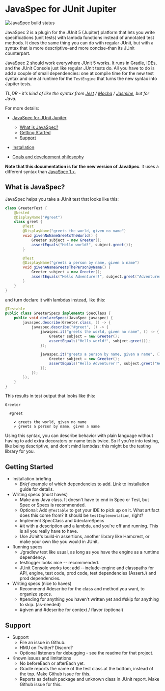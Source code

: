 # JavaSpec for JUnit Jupiter

![JavaSpec build status](https://github.com/kkrull/javaspec/actions/workflows/gradle.yml/badge.svg)

JavaSpec 2 is a plugin for the JUnit 5 (Jupiter) platform that lets you write
specifications (unit tests) with lambda functions instead of annotated test
methods.  It does the same thing you can do with regular JUnit, but with a
syntax that is more descriptive–and more concise–than its JUnit counterpart.

JavaSpec 2 should work everywhere JUnit 5 works.  It runs in Gradle, IDEs, and
the JUnit Console just like regular JUnit tests do.  All you have to do is add a
couple of small dependencies: one at compile time for the new test syntax and
one at runtime for the `TestEngine` that turns the new syntax into Jupiter
tests.

_TL;DR - it's kind of like the syntax from
[Jest][jest] / [Mocha][mocha] / [Jasmine][jasmine], but for Java._

For more details:

- [JavaSpec for JUnit Jupiter](#javaspec-for-junit-jupiter)
  - [What is JavaSpec?](#what-is-javaspec)
  - [Getting Started](#getting-started)
  - [Support](#support)

- [Installation](./doc/installation.md)
- [Goals and development philosophy](./doc/goals.md)

**Note that this documentation is for the new version of JavaSpec**.  It uses a
different syntax than [JavaSpec 1.x][javaspec-1x].

[jasmine]: https://jasmine.github.io/
[javaspec-1x]: http://javaspec.info
[jest]: https://jestjs.io/
[mocha]: https://mochajs.org/


## What is JavaSpec?

JavaSpec helps you take a JUnit test that looks like this:

```java
class GreeterTest {
	@Nested
	@DisplayName("#greet")
	class greet {
		@Test
		@DisplayName("greets the world, given no name")
		void givenNoNameGreetsTheWorld() {
			Greeter subject = new Greeter();
			assertEquals("Hello world!", subject.greet());
		}

		@Test
		@DisplayName("greets a person by name, given a name")
		void givenANameGreetsThePersonByName() {
			Greeter subject = new Greeter();
			assertEquals("Hello Adventurer!", subject.greet("Adventurer"));
		}
	}
}
```

and turn declare it with lambdas instead, like this:

```java
@Testable
public class GreeterSpecs implements SpecClass {
	public void declareSpecs(JavaSpec javaspec) {
		javaspec.describe(Greeter.class, () -> {
			javaspec.describe("#greet", () -> {
				javaspec.it("greets the world, given no name", () -> {
					Greeter subject = new Greeter();
					assertEquals("Hello world!", subject.greet());
				});

				javaspec.it("greets a person by name, given a name", () -> {
					Greeter subject = new Greeter();
					assertEquals("Hello Adventurer!", subject.greet("Adventurer"));
				});
			});
		});
	}
}
```

This results in test output that looks like this:

```
Greeter

  #greet

    ✔ greets the world, given no name
    ✔ greets a person by name, given a name
```

Using this syntax, you can describe behavior with plain language without having
to add extra decorators or name tests twice.  So if you're into testing, like
being descriptive, and don't mind lambdas: this might be the testing library for
you.


## Getting Started

* Installation briefing
  * _Brief_ example of which dependencies to add.  Link to installation guide
    for details.
* Writing specs (must haves)
  * Make any Java class.  It doesn't have to end in Spec or Test, but Spec or
    Specs is recommended.
  * Optional: Add `@Testable` to get your IDE to pick up on it.  What artifact
    does this come from?  It should be `testImplementation`, right?
  * Implement SpecClass and #declareSpecs
  * #it with a description and a lambda, and you're off and running.  This is
    all you really have to have.
  * Use JUnit's build-in assertions, another library like Hamcrest, or make your
    own like you would in JUnit.
* Running specs
  * ./gradlew test like usual, as long as you have the engine as a runtime
    dependency.
  * testlogger looks nice -- recommended.
  * JUnit Console works too: add --include-engine and classpaths for API,
    engine, test code, prod code, test dependencies (AssertJ) and prod
    dependencies.
* Writing specs (nice to haves)
  * Recommend #describe for the class and method you want, to organize specs.
  * #pending for anything you haven't written yet and #skip for anything to
    skip. (as-needed)
  * #given and #describe for context / flavor (optional)


## Support

* Support
  * File an issue in Github.
  * HMU on Twitter?  Discord?
  * Optional listeners for debugging - see the readme for that project.
* Known issues and limitations
  * No beforeEach or afterEach yet.
  * Gradle reports the name of the test class at the bottom, instead of the top.
    Make Github issue for this.
  * Reports as default package and unknown class in JUnit report.  Make Github
    issue for this.
